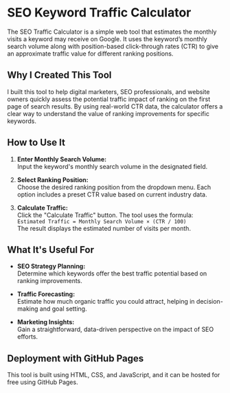 # SEO Keyword Traffic Calculator

The SEO Traffic Calculator is a simple web tool that estimates the monthly visits a keyword may receive on Google. It uses the keyword’s monthly search volume along with position-based click-through rates (CTR) to give an approximate traffic value for different ranking positions.

## Why I Created This Tool

I built this tool to help digital marketers, SEO professionals, and website owners quickly assess the potential traffic impact of ranking on the first page of search results. By using real-world CTR data, the calculator offers a clear way to understand the value of ranking improvements for specific keywords.

## How to Use It

1. **Enter Monthly Search Volume:**  
   Input the keyword's monthly search volume in the designated field.

2. **Select Ranking Position:**  
   Choose the desired ranking position from the dropdown menu. Each option includes a preset CTR value based on current industry data.

3. **Calculate Traffic:**  
   Click the "Calculate Traffic" button. The tool uses the formula:  
   `Estimated Traffic = Monthly Search Volume × (CTR / 100)`  
   The result displays the estimated number of visits per month.

## What It's Useful For

- **SEO Strategy Planning:**  
  Determine which keywords offer the best traffic potential based on ranking improvements.

- **Traffic Forecasting:**  
  Estimate how much organic traffic you could attract, helping in decision-making and goal setting.

- **Marketing Insights:**  
  Gain a straightforward, data-driven perspective on the impact of SEO efforts.

## Deployment with GitHub Pages

This tool is built using HTML, CSS, and JavaScript, and it can be hosted for free using GitHub Pages.
